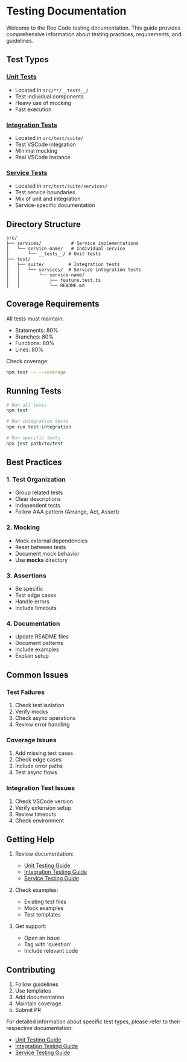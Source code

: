 # Testing Documentation

Welcome to the Roo Code testing documentation. This guide provides comprehensive information about testing practices, requirements, and guidelines.

## Test Types

### [Unit Tests](./unit-tests.md)
- Located in `src/**/__tests__/`
- Test individual components
- Heavy use of mocking
- Fast execution

### [Integration Tests](./integration-tests.md)
- Located in `src/test/suite/`
- Test VSCode integration
- Minimal mocking
- Real VSCode instance

### [Service Tests](./service-tests.md)
- Located in `src/test/suite/services/`
- Test service boundaries
- Mix of unit and integration
- Service-specific documentation

## Directory Structure

```
src/
├── services/           # Service implementations
│   └── service-name/   # Individual service
│       └── __tests__/ # Unit tests
├── test/
│   ├── suite/         # Integration tests
│   │   └── services/  # Service integration tests
│   │       └── service-name/
│   │           ├── feature.test.ts
│   │           └── README.md
```

## Coverage Requirements

All tests must maintain:
- Statements: 80%
- Branches: 80%
- Functions: 80%
- Lines: 80%

Check coverage:
```bash
npm test -- --coverage
```

## Running Tests

```bash
# Run all tests
npm test

# Run integration tests
npm run test:integration

# Run specific tests
npx jest path/to/test
```

## Best Practices

### 1. Test Organization
- Group related tests
- Clear descriptions
- Independent tests
- Follow AAA pattern (Arrange, Act, Assert)

### 2. Mocking
- Mock external dependencies
- Reset between tests
- Document mock behavior
- Use __mocks__ directory

### 3. Assertions
- Be specific
- Test edge cases
- Handle errors
- Include timeouts

### 4. Documentation
- Update README files
- Document patterns
- Include examples
- Explain setup

## Common Issues

### Test Failures
1. Check test isolation
2. Verify mocks
3. Check async operations
4. Review error handling

### Coverage Issues
1. Add missing test cases
2. Check edge cases
3. Include error paths
4. Test async flows

### Integration Test Issues
1. Check VSCode version
2. Verify extension setup
3. Review timeouts
4. Check environment

## Getting Help

1. Review documentation:
   - [Unit Testing Guide](./unit-tests.md)
   - [Integration Testing Guide](./integration-tests.md)
   - [Service Testing Guide](./service-tests.md)

2. Check examples:
   - Existing test files
   - Mock examples
   - Test templates

3. Get support:
   - Open an issue
   - Tag with 'question'
   - Include relevant code

## Contributing

1. Follow guidelines
2. Use templates
3. Add documentation
4. Maintain coverage
5. Submit PR

For detailed information about specific test types, please refer to their respective documentation:
- [Unit Testing Guide](./unit-tests.md)
- [Integration Testing Guide](./integration-tests.md)
- [Service Testing Guide](./service-tests.md)